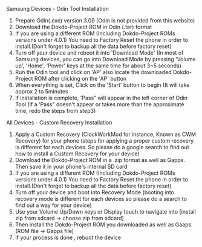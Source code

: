 Samsung Devices - Odin Tool Installation
1. Prepare Odin(.exe) version 3.09 (Odin is not provided from this website)
2. Download the Dokdo-Project ROM in Odin (.tar) format
3. If you are using a different ROM (Including Dokdo-Project ROMs versions under 4.0.1) You need to Factory Reset the phone 
in order to install.(Don't forget to backup all the data before factory reset) 
4. Turn off your device and reboot it into 'Download Mode' (In most of Samsung devices, you can go into Download Mode by pressing
'Volume up', 'Home', 'Power' keys at the same time for about 3~5 seconds)
5. Run the Odin tool and click on 'AP' also locate the downloaded Dokdo-Project ROM after clicking on the 'AP' button
6. When everything is set, Click on the 'Start' button to begin (It will take approx 2 to 5minutes
7. If installation is complete, 'Pass" will appear in the left corner of Odin Tool (If a 'Pass" doesn't appear or takes more 
than the approximate time, redo the steps from step3)

All Devices - Custom Recovery Installation
1. Apply a Custom Recovery (ClockWorkMod for instance, Known as CWM Recovery) for your phone (steps for applying a proper
custom recovery is different for each devices. So please do a google search to find out how to install a Custom Recovery 
for your device)
2. Download the Dokdo-Project ROM in a .zip format as well as Gapps. Then save it in your phone's internal SD card
3. If you are using a different ROM (Including Dokdo-Project ROMs versions under 4.0.1) You need to Factory Reset the phone 
in order to install.(Don't forget to backup all the data before factory reset) 
4. Turn off your device and boot into Recovery Mode (booting into recovery mode is different for each devices so please do
a search to find out a way for your device)
5. Use your Volume Up/Down keys or Display touch to navigate into [install zip from sdcard -> choose zip from sdcard]
6. Then install the Dokdo-Project ROM you downloaded as well as Gaaps. (ROM file -> Gapps file)
7. If your process is done , reboot the device
